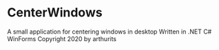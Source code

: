 # CenterWindows
A small application for centering windows in desktop
Written in .NET C# WinForms
Copyright 2020 by arthurits
